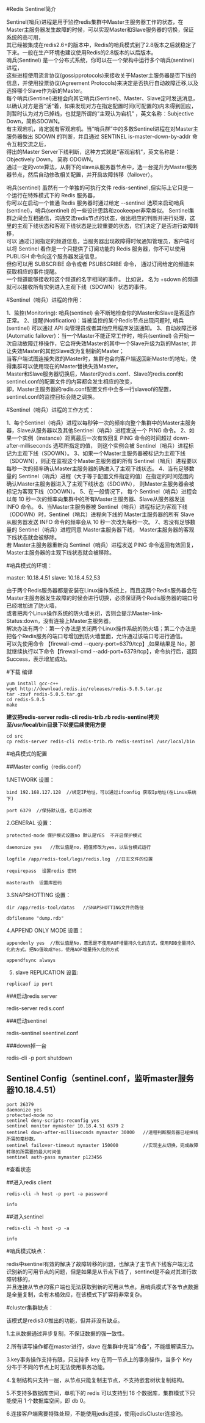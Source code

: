 #Redis Sentinel简介  

Sentinel(哨兵)进程是用于监控redis集群中Master主服务器工作的状态，在Master主服务器发生故障的时候，可以实现Master和Slave服务器的切换，保证系统的高可用，  
其已经被集成在redis2.6+的版本中，Redis的哨兵模式到了2.8版本之后就稳定了下来。一般在生产环境也建议使用Redis的2.8版本的以后版本。  
哨兵(Sentinel) 是一个分布式系统，你可以在一个架构中运行多个哨兵(sentinel) 进程，  
这些进程使用流言协议(gossipprotocols)来接收关于Master主服务器是否下线的信息，并使用投票协议(Agreement Protocols)来决定是否执行自动故障迁移,以及选择哪个Slave作为新的Master。  
每个哨兵(Sentinel)进程会向其它哨兵(Sentinel)、Master、Slave定时发送消息，以确认对方是否”活”着，如果发现对方在指定配置时间(可配置的)内未得到回应，  
则暂时认为对方已掉线，也就是所谓的”主观认为宕机” ，英文名称：Subjective Down，简称SDOWN。  
有主观宕机，肯定就有客观宕机。当“哨兵群”中的多数Sentinel进程在对Master主服务器做出 SDOWN 的判断，并且通过 SENTINEL is-master-down-by-addr 命令互相交流之后，  
得出的Master Server下线判断，这种方式就是“客观宕机”，英文名称是：Objectively Down， 简称 ODOWN。  
通过一定的vote算法，从剩下的slave从服务器节点中，选一台提升为Master服务器节点，然后自动修改相关配置，并开启故障转移（failover）。

哨兵(sentinel) 虽然有一个单独的可执行文件 redis-sentinel ,但实际上它只是一个运行在特殊模式下的 Redis 服务器，  
你可以在启动一个普通 Redis 服务器时通过给定 --sentinel 选项来启动哨兵(sentinel)，哨兵(sentinel) 的一些设计思路和zookeeper非常类似。
Sentinel集群之间会互相通信，沟通交流redis节点的状态，做出相应的判断并进行处理，这里的主观下线状态和客观下线状态是比较重要的状态，它们决定了是否进行故障转移，  
可以 通过订阅指定的频道信息，当服务器出现故障得时候通知管理员，客户端可以将 Sentinel 看作是一个只提供了订阅功能的 Redis 服务器，你不可以使用 PUBLISH 命令向这个服务器发送信息，  
但你可以用 SUBSCRIBE 命令或者 PSUBSCRIBE 命令， 通过订阅给定的频道来获取相应的事件提醒。  
一个频道能够接收和这个频道的名字相同的事件。 比如说， 名为 +sdown 的频道就可以接收所有实例进入主观下线（SDOWN）状态的事件。

#Sentinel（哨兵）进程的作用：  

1、监控(Monitoring): 哨兵(sentinel) 会不断地检查你的Master和Slave是否运作正常。
2、提醒(Notification)：当被监控的某个Redis节点出现问题时, 哨兵(sentinel) 可以通过 API 向管理员或者其他应用程序发送通知。
3、自动故障迁移(Automatic failover)：当一个Master不能正常工作时，哨兵(sentinel) 会开始一次自动故障迁移操作，它会将失效Master的其中一个Slave升级为新的Master, 并让失效Master的其他Slave改为复制新的Master；  
当客户端试图连接失效的Master时，集群也会向客户端返回新Master的地址，使得集群可以使用现在的Master替换失效Master。  
Master和Slave服务器切换后，Master的redis.conf、Slave的redis.conf和sentinel.conf的配置文件的内容都会发生相应的改变，  
即，Master主服务器的redis.conf配置文件中会多一行slaveof的配置，sentinel.conf的监控目标会随之调换。

#Sentinel（哨兵）进程的工作方式：  

1、每个Sentinel（哨兵）进程以每秒钟一次的频率向整个集群中的Master主服务器，Slave从服务器以及其他Sentinel（哨兵）进程发送一个 PING 命令。
2、如果一个实例（instance）距离最后一次有效回复 PING 命令的时间超过 down-after-milliseconds 选项所指定的值， 则这个实例会被 Sentinel（哨兵）进程标记为主观下线（SDOWN）。
3、如果一个Master主服务器被标记为主观下线（SDOWN），则正在监视这个Master主服务器的所有 Sentinel（哨兵）进程要以每秒一次的频率确认Master主服务器的确进入了主观下线状态。
4、当有足够数量的 Sentinel（哨兵）进程（大于等于配置文件指定的值）在指定的时间范围内确认Master主服务器进入了主观下线状态（SDOWN）， 则Master主服务器会被标记为客观下线（ODOWN）。
5、在一般情况下， 每个 Sentinel（哨兵）进程会以每 10 秒一次的频率向集群中的所有Master主服务器、Slave从服务器发送 INFO 命令。
6、当Master主服务器被 Sentinel（哨兵）进程标记为客观下线（ODOWN）时，Sentinel（哨兵）进程向下线的 Master主服务器的所有 Slave从服务器发送 INFO 命令的频率会从 10 秒一次改为每秒一次。
7、若没有足够数量的 Sentinel（哨兵）进程同意 Master主服务器下线， Master主服务器的客观下线状态就会被移除。  
若 Master主服务器重新向 Sentinel（哨兵）进程发送 PING 命令返回有效回复，Master主服务器的主观下线状态就会被移除。

#哨兵模式的环境： 

master: 10.18.4.51
slave:  10.18.4.52,53

由于两个Redis服务器都是安装在Linux操作系统上，而且这两个Redis服务器会在Master主服务器发生故障的时候会进行切换，必须保证两个Redis服务器的端口号已经增加进了防火墙，  
或者把两个Linux操作系统的防火墙关闭，否则会提示Master-link-Status:down，没有连接上Master主服务器。  
解决办法有两个：第一个办法是关闭两个Linux操作系统的防火墙；第二个办法是把各个Redis服务的端口号增加到防火墙里面，允许通过该端口号进行通信。  
可以先使用命令 【firewall-cmd --query-port=6379/tcp】,如果结果是 No，那就继续执行以下命令【firewall-cmd --add-port=6379/tcp】，命令执行后，返回Success，表示增加成功。  


#下载 编译  

```  
yum install gcc-c++
wget http://download.redis.io/releases/redis-5.0.5.tar.gz  
tar -zxvf redis-5.0.5.tar.gz  
cd redis-5.0.5  
make
``` 


**建议把redis-server redis-cli redis-trib.rb redis-sentinel拷贝至/usr/local/bin目录下以便后续使用方便**  
```
cd src
cp redis-server redis-cli redis-trib.rb redis-sentinel /usr/local/bin

```


#哨兵模式的配置  


##Master config（redis.conf）  

1.NETWORK 设置：  
```
bind 192.168.127.128  //绑定IP地址，可以通过ifconfig 获取Ip地址(在Linux系统下)

port 6379  //保持默认值，也可以修改
```   

2.GENERAL 设置：  
```
protected-mode 保护模式设置no 默认是YES  不开启保护模式

daemonize yes   //默认值是no，把值修改为yes，以后台模式运行

logfile /app/redis-tool/logs/redis.log  //日志文件的位置

requirepass  设置redis 密码

masterauth  设置库密码
```

3.SNAPSHOTTING 设置：  
```
dir /app/redis-tool/datas   //SNAPSHOTTING文件的路径

dbfilename "dump.rdb"

```
4.APPEND ONLY MODE 设置：  
```
appendonly yes  //默认值是No，意思是不使用AOF增量持久化的方式，使用RDB全量持久化的方式。把No值改成Yes，使用AOF增量持久化的方式

appendfsync always
```

5. slave REPLICATION 设置:  
```
replicaof ip port
```

###启动redis server

redis-server redis.conf
 
###启动sentinel

redis-sentinel seentinel.conf

###down掉一台

redis-cli -p port shutdown


 ## Sentinel Config（sentinel.conf，监听master服务器10.18.4.51）
 
 ```
port 26379
daemonize yes
protected-mode no
sentinel deny-scripts-reconfig yes
sentinel monitor mymaster 10.18.4.51 6379 2
sentinel down-after-milliseconds mymaster 30000   //进程判断服务器已经掉线所需的毫秒数。
sentinel failover-timeout mymaster 150000         //实现主从切换，完成故障转移的所需要的最大时间值
sentinel auth-pass mymaster p123456

```

#查看状态  

##进入redis client

```
redis-cli -h host -p port -a password

info
```

##进入sentinel
```
redis-cli -h host -p -a 

info
```


#哨兵模式缺点：

redis中sentinel有效的解决了故障转移的问题，也解决了主节点下线客户端无法识别新的可用节点的问题，但是如果是从节点下线了，sentinel是不会对其进行故障转移的，  
并且连接从节点的客户端也无法获取到新的可用从节点。且哨兵模式下各节点数据是全量复制，会有木桶效应，在该模式下扩容将非常复杂。

#cluster集群缺点：

该模式是redis3.0推出的功能，但并非没有缺点。  

1.主从数据通过异步复制，不保证数据的强一致性。  

2.所有读写操作都在master进行，slave 在集群中充当“冷备”，不能缓解读压力。  

3.key事务操作支持有限，只支持多 key 在同一节点上的事务操作，当多个 Key 分布于不同的节点上时无法使用事务功能。  

4.复制结构只支持一层，从节点只能复制主节点，不支持嵌套树状复制结构。  

5.不支持多数据库空间，单机下的 redis 可以支持到 16 个数据库，集群模式下只能使用 1 个数据库空间，即 db 0。  

6.连接客户端需要特殊处理，不能使用jedis连接，使用jedisCluster连接池。